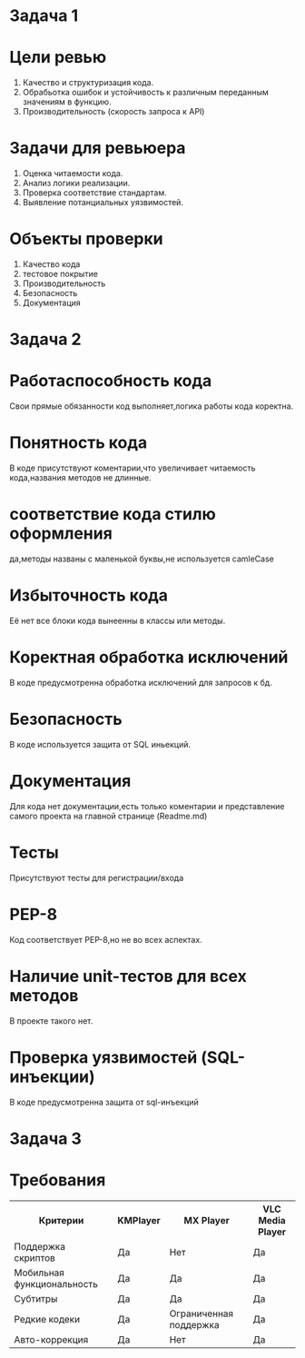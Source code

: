 # Задача 1
# Цели ревью
1) Качество и структуризация кода.<br>
2) Обрабьотка ошибок и устойчивость к различным переданным значениям в функцию.<br>
3) Производительность (скорость запроса к API)<br>
# Задачи для ревьюера
1) Оценка читаемости кода.<br>
2) Анализ логики реализации.<br>
3) Проверка соответствие стандартам.<br>
4) Выявление потанциальных уязвимостей.<br>
# Объекты проверки
1) Качество кода<br>
2) тестовое покрытие<br>
3) Производительность<br>
4) Безопасность<br>
5) Документация<br>
# Задача 2
# Работаспособность кода
Свои прямые обязанности код выполняет,логика работы кода коректна.
# Понятность кода
В коде присутствуют коментарии,что увеличивает читаемость кода,названия методов не длинные.
# соответствие кода стилю оформления
да,методы названы с маленькой буквы,не используется camleCase
# Избыточность кода
Её нет все блоки кода вынеенны в классы или методы.
# Коректная обработка исключений
В коде предусмотренна обработка исключений для запросов к бд.
# Безопасность 
В коде используется защита от SQL иньекций.
# Документация
Для кода нет документации,есть только коментарии и представление самого проекта на главной странице (Readme.md)
# Тесты
Присутствуют тесты для регистрации/входа
# PEP-8
Код соответствует PEP-8,но не во всех аспектах.
# Наличие unit-тестов для всех методов
В проекте такого нет.
# Проверка уязвимостей (SQL-инъекции)
В коде предусмотренна защита от sql-инъекций
# Задача 3
# Требования
<table>
    <tr>
        <th>Критерии</th>
        <th>KMPlayer</th>
        <th>MX Player</th>
        <th>VLC Media Player</th>
    </tr>
    <tr>
        <td>Поддержка скриптов</td>
        <td>Да</td>
        <td>Нет</td>
        <td>Да</td>
    </tr>
    <tr>
        <td>Мобильная функциональность</td>
        <td>Да</td>
        <td>Да</td>
        <td>Да</td>
    </tr>
    <tr>
        <td>Субтитры</td>
        <td>Да</td>
        <td>Да</td>
        <td>Да</td>
    </tr>
    <tr>
        <td>Редкие кодеки</td>
        <td>Да</td>
        <td>Ограниченная поддержка</td>
        <td>Да</td>
    </tr>
    <tr>
        <td>Авто-коррекция</td>
        <td>Да</td>
        <td>Нет</td>
        <td>Да</td>
    </tr>
</table>
